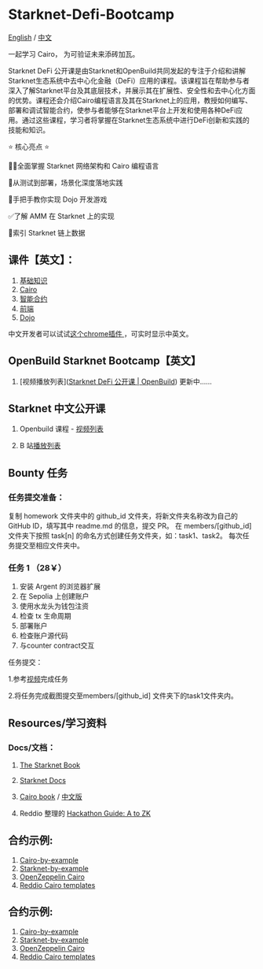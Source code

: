 # Starknet-Defi-Bootcamp

[English](./README.md) / [中文](./README_zh.md)

一起学习 Cairo， 为可验证未来添砖加瓦。

Starknet DeFi 公开课是由Starknet和OpenBuild共同发起的专注于介绍和讲解Starknet生态系统中去中心化金融（DeFi）应用的课程。该课程旨在帮助参与者深入了解Starknet平台及其底层技术，并展示其在扩展性、安全性和去中心化方面的优势。课程还会介绍Cairo编程语言及其在Starknet上的应用，教授如何编写、部署和调试智能合约，使参与者能够在Starknet平台上开发和使用各种DeFi应用。通过这些课程，学习者将掌握在Starknet生态系统中进行DeFi创新和实践的技能和知识。

⭐ 核心亮点 ⭐

🧙‍♂️全面掌握 Starknet 网络架构和 Cairo 编程语言   

👩‍从测试到部署，场景化深度落地实践   

🙌手把手教你实现 Dojo 开发游戏   

✅了解 AMM 在 Starknet 上的实现   

🏫索引 Starknet 链上数据   

## 课件【英文】：

1. [基础知识](https://docs.google.com/presentation/d/e/2PACX-1vSxP4tU0AUdz8EFVjw_bqgD9SDl6AMRjJ13lcmBHrQ335SMVPDwqbVkRCnWuQaZGprmISGhVXSSisbs/pub?start=false&loop=false&delayms=3000)
2. [Cairo ](https://docs.google.com/presentation/d/e/2PACX-1vSCj9rK0xcDo0ZLY2EqEim-NRYfmHa2MD0EC7ImYjL9_BZjw5akz9aoxW8pIzZPrJzkAdqSsZXdPXOs/pub?start=false&loop=false&delayms=3000)
3. [智能合约](https://docs.google.com/presentation/d/e/2PACX-1vSGTS9bxgl0eTU_NRpJ157qu3oriy-Iy2fzl68CvZkx_WFlEhrhYiNb49YchSeZCfT69xREGFyoHBZ5/pub?start=false&loop=false&delayms=3000)
4. [前端](https://docs.google.com/presentation/d/e/2PACX-1vTAbtBe4um-qo_NSUgxXKNBiadr8VHxfC27YL3qQPE0uZX4FPduqQXOFCuvU1Q0EJ5JCpEDb-rfIHih/pub?start=false&loop=false&delayms=3000)
5. [Dojo](https://docs.google.com/presentation/d/e/2PACX-1vSeWLLbtJsAFrthQHp_nYjOY6AVYrcHhfkjis1qZ1c7VR_AemO_vTGnvaN7cT-TlOR7Gp1_8oEVLHlY/pub?start=false&loop=false&delayms=3000)

中文开发者可以试试[这个chrome插件 ](https://chromewebstore.google.com/detail/language-learning-with-ne/bekopgepchoeepdmokgkpkfhegkeohbl?utm_source=ext_app_menu)，可实时显示中英文。

## OpenBuild Starknet Bootcamp【英文】

1. [视频播放列表]([Starknet DeFi 公开课 | OpenBuild](https://openbuild.xyz/learn/challenges/2038268049)) 更新中......

## Starknet 中文公开课

1. Openbuild 课程 - [视频列表](https://openbuild.xyz/learn/challenges/2037971949)
  
2. B 站[播放列表](https://space.bilibili.com/)

## Bounty 任务
### 任务提交准备：
复制 homework 文件夹中的 github_id 文件夹，将新文件夹名称改为自己的 GitHub ID，填写其中 readme.md 的信息，提交 PR。
在 members/[github_id] 文件夹下按照 task[n] 的命名方式创建任务文件夹，如：task1、task2。
每次任务提交至相应文件夹中。

### 任务 1 （28￥）
1. 安装 Argent 的浏览器扩展
2. 在 Sepolia 上创建账户
3. 使用水龙头为钱包注资
4. 检查 tx 生命周期
5. 部署账户
6. 检查账户源代码
7. 与counter contract交互

任务提交：

1.参考[视频](https://openbuild.xyz/learn/challenges/2037971949/1718363510)完成任务

2.将任务完成截图提交至members/[github_id] 文件夹下的task1文件夹内。

## Resources/学习资料

### Docs/文档：

1. [The Starknet Book](https://book.starknet.io/)
  
2. [Starknet Docs](https://docs.starknet.io/documentation/)
  
3. [Cairo book](https://book.cairo-lang.org/) / [中文版](https://book.cairo-lang.org/zh-cn/index.html)
  
4. Reddio 整理的 [Hackathon Guide: A to ZK](https://reddio.notion.site/reddio/Hackathon-Guide-A-to-ZK-fd66f91a555941c7a05d2680bbd6f234)
  

## 合约示例:

1. [Cairo-by-example](https://cairo-by-example.com/)
2. [Starknet-by-example](https://starknet-by-example.voyager.online/)
3. [OpenZeppelin Cairo](https://github.com/OpenZeppelin/cairo-contracts/)
4. [Reddio Cairo templates](https://github.com/reddio-com/cairo)
## 合约示例:

1. [Cairo-by-example](https://cairo-by-example.com/)
2. [Starknet-by-example](https://starknet-by-example.voyager.online/)
3. [OpenZeppelin Cairo](https://github.com/OpenZeppelin/cairo-contracts/)
4. [Reddio Cairo templates](https://github.com/reddio-com/cairo)

